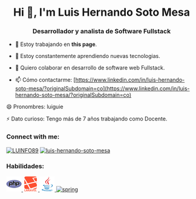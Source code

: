 <h1 align="center">Hi 👋, I'm Luis Hernando Soto Mesa</h1>
<h3 align="center">Desarrollador y analista de Software Fullstack</h3>

- 🔭 Estoy trabajando en **this page**.

- 🌱 Estoy constantemente aprendiendo nuevas tecnologias.

- 👯 Quiero colaborar en desarrollo de software web Fullstack.

- 📫 Cómo contactarme: [https://www.linkedin.com/in/luis-hernando-soto-mesa/?originalSubdomain=co](https://www.linkedin.com/in/luis-hernando-soto-mesa/?originalSubdomain=co)

😄 Pronombres: luiguie

⚡ Dato curioso: Tengo más de 7 años trabajando como Docente.

<h3 align="left">Connect with me:</h3>
<p align="left">
<a href="https://github.com/LUINFO89" target="blank"><img align="center" src="https://raw.githubusercontent.com/rahuldkjain/github-profile-readme-generator/master/src/images/icons/Social/github.svg" alt="LUINFO89" height="30" width="40" /></a>
<a href="https://www.linkedin.com/in/luis-hernando-soto-mesa/?originalSubdomain=co" target="blank"><img align="center" src="https://raw.githubusercontent.com/rahuldkjain/github-profile-readme-generator/master/src/images/icons/Social/linkedin.svg" alt="luis-hernando-soto-mesa" height="30" width="40" /></a>
</p>

<h3 align="left">Habilidades:</h3>
<p align="left">
<a href="https://www.php.net" target="_blank" rel="noreferrer"> <img src="https://raw.githubusercontent.com/devicons/devicon/master/icons/php/php-original.svg" alt="php" width="40" height="40"/> </a>
<a href="https://laravel.com/" target="_blank" rel="noreferrer"> <img src="https://raw.githubusercontent.com/devicons/devicon/master/icons/laravel/laravel-plain-wordmark.svg" alt="laravel" width="40" height="40"/> </a>
<a href="https://www.java.com" target="_blank" rel="noreferrer"> <img src="https://raw.githubusercontent.com/devicons/devicon/master/icons/java/java-original.svg" alt="java" width="40" height="40"/> </a>
<a href="https://spring.io/" target="_blank" rel="noreferrer"> <img src="https://www.vectorlogo.zone/logos/springio/springio-icon.svg" alt="spring" width="40" height="40"/> </a>
</p>

